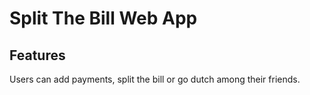 # Split The Bill Web App

## Features  

Users can add payments, split the bill or go dutch among their friends. 
